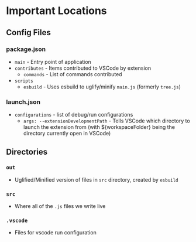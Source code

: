 # Important Locations

## Config Files

### package.json
- `main` - Entry point of application
- `contributes` - Items contributed to VSCode by extension
  - `commands` - List of commands contributed
- `scripts`
  - `esbuild` - Uses esbuild to uglify/minify `main.js` (formerly `tree.js`)

### launch.json
- `configurations` - list of debug/run configurations
  - `args: --extensionDevelopmentPath` - Tells VSCode which directory to launch the extension from (with ${workspaceFolder} being the directory currently open in VSCode)

## Directories

### `out`
- Uglified/Minified version of files in `src` directory, created by `esbuild`

### `src`
- Where all of the `.js` files we write live

### `.vscode`
- Files for vscode run configuration

